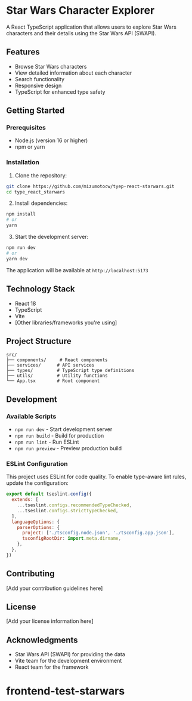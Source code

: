 # Star Wars Character Explorer

A React TypeScript application that allows users to explore Star Wars characters and their details using the Star Wars API (SWAPI).

## Features

- Browse Star Wars characters
- View detailed information about each character
- Search functionality
- Responsive design
- TypeScript for enhanced type safety

## Getting Started

### Prerequisites

- Node.js (version 16 or higher)
- npm or yarn

### Installation

1. Clone the repository:
```bash
git clone https://github.com/mizumotocw/tyep-react-starwars.git
cd type_react_starwars
```

2. Install dependencies:
```bash
npm install
# or
yarn
```

3. Start the development server:
```bash
npm run dev
# or
yarn dev
```

The application will be available at `http://localhost:5173`

## Technology Stack

- React 18
- TypeScript
- Vite
- [Other libraries/frameworks you're using]

## Project Structure

```
src/
├── components/     # React components
├── services/      # API services
├── types/         # TypeScript type definitions
├── utils/         # Utility functions
└── App.tsx        # Root component
```

## Development

### Available Scripts

- `npm run dev` - Start development server
- `npm run build` - Build for production
- `npm run lint` - Run ESLint
- `npm run preview` - Preview production build

### ESLint Configuration

This project uses ESLint for code quality. To enable type-aware lint rules, update the configuration:

```js
export default tseslint.config({
  extends: [
    ...tseslint.configs.recommendedTypeChecked,
    ...tseslint.configs.strictTypeChecked,
  ],
  languageOptions: {
    parserOptions: {
      project: ['./tsconfig.node.json', './tsconfig.app.json'],
      tsconfigRootDir: import.meta.dirname,
    },
  },
})
```

## Contributing

[Add your contribution guidelines here]

## License

[Add your license information here]

## Acknowledgments

- Star Wars API (SWAPI) for providing the data
- Vite team for the development environment
- React team for the framework
# frontend-test-starwars
